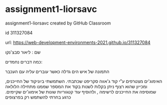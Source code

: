 # assignment1-liorsavc
assignment1-liorsavc created by GitHub Classroom


id 311327084


url: https://web-development-environments-2021.github.io/311327084


שם : ליאור סבצ'נקו

כמה דברים נחמדים:


התמונה של איש הים גדלה כאשר עוברים עליה עם העכבר


האימוג'ים מצטרפים ע"י קוד ג'אווה סקריפט שכתבתי. השתמשתי ביוניקוד של החייכנים, ומכייון שהוא רצוף ניתן בקלות לשנות בקוד את המספר שממנו מתחילה הלולאה שמוסיפה את החייכנים לרשימה , ולהוסיף עוד קטגוריות שונות של אימוג'ים שקיימים. כרגע בחרתי להשתמש רק בפרצופים
